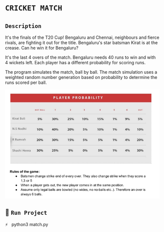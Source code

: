 
# **`CRICKET MATCH`**



## **`Description`**

It's the finals of the T20 Cup! Bengaluru and Chennai, neighbours and
fierce rivals, are fighting it out for the title. Bengaluru's star
batsman Kirat is at the crease. Can he win it for Bengaluru?

It's the last 4 overs of the match. Bengaluru needs 40 runs to win and with 4 wickets left. Each
player has a different probability for scoring runs. 

The program simulates the match, ball by ball. The match simulation uses a weighted random number generation based on
probability to determine the runs scored per ball.
       
![Alt text](rules.png?raw=true "Title")

## :rocket:&nbsp;**`Run Project`**

:zap:&nbsp;&nbsp; python3 match.py
    
    

